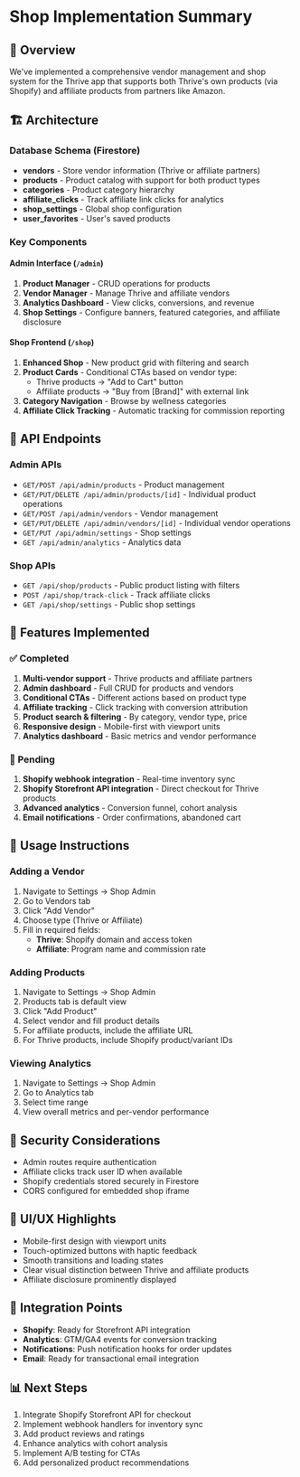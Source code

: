 # Shop Implementation Summary

## 🎯 Overview
We've implemented a comprehensive vendor management and shop system for the Thrive app that supports both Thrive's own products (via Shopify) and affiliate products from partners like Amazon.

## 🏗️ Architecture

### Database Schema (Firestore)
- **vendors** - Store vendor information (Thrive or affiliate partners)
- **products** - Product catalog with support for both product types
- **categories** - Product category hierarchy
- **affiliate_clicks** - Track affiliate link clicks for analytics
- **shop_settings** - Global shop configuration
- **user_favorites** - User's saved products

### Key Components

#### Admin Interface (`/admin`)
1. **Product Manager** - CRUD operations for products
2. **Vendor Manager** - Manage Thrive and affiliate vendors
3. **Analytics Dashboard** - View clicks, conversions, and revenue
4. **Shop Settings** - Configure banners, featured categories, and affiliate disclosure

#### Shop Frontend (`/shop`)
1. **Enhanced Shop** - New product grid with filtering and search
2. **Product Cards** - Conditional CTAs based on vendor type:
   - Thrive products → "Add to Cart" button
   - Affiliate products → "Buy from [Brand]" with external link
3. **Category Navigation** - Browse by wellness categories
4. **Affiliate Click Tracking** - Automatic tracking for commission reporting

## 🔧 API Endpoints

### Admin APIs
- `GET/POST /api/admin/products` - Product management
- `GET/PUT/DELETE /api/admin/products/[id]` - Individual product operations
- `GET/POST /api/admin/vendors` - Vendor management
- `GET/PUT/DELETE /api/admin/vendors/[id]` - Individual vendor operations
- `GET/PUT /api/admin/settings` - Shop settings
- `GET /api/admin/analytics` - Analytics data

### Shop APIs
- `GET /api/shop/products` - Public product listing with filters
- `POST /api/shop/track-click` - Track affiliate clicks
- `GET /api/shop/settings` - Public shop settings

## 🚀 Features Implemented

### ✅ Completed
1. **Multi-vendor support** - Thrive products and affiliate partners
2. **Admin dashboard** - Full CRUD for products and vendors
3. **Conditional CTAs** - Different actions based on product type
4. **Affiliate tracking** - Click tracking with conversion attribution
5. **Product search & filtering** - By category, vendor type, price
6. **Responsive design** - Mobile-first with viewport units
7. **Analytics dashboard** - Basic metrics and vendor performance

### 🔄 Pending
1. **Shopify webhook integration** - Real-time inventory sync
2. **Shopify Storefront API integration** - Direct checkout for Thrive products
3. **Advanced analytics** - Conversion funnel, cohort analysis
4. **Email notifications** - Order confirmations, abandoned cart

## 📝 Usage Instructions

### Adding a Vendor
1. Navigate to Settings → Shop Admin
2. Go to Vendors tab
3. Click "Add Vendor"
4. Choose type (Thrive or Affiliate)
5. Fill in required fields:
   - **Thrive**: Shopify domain and access token
   - **Affiliate**: Program name and commission rate

### Adding Products
1. Navigate to Settings → Shop Admin
2. Products tab is default view
3. Click "Add Product"
4. Select vendor and fill product details
5. For affiliate products, include the affiliate URL
6. For Thrive products, include Shopify product/variant IDs

### Viewing Analytics
1. Navigate to Settings → Shop Admin
2. Go to Analytics tab
3. Select time range
4. View overall metrics and per-vendor performance

## 🔐 Security Considerations
- Admin routes require authentication
- Affiliate clicks track user ID when available
- Shopify credentials stored securely in Firestore
- CORS configured for embedded shop iframe

## 🎨 UI/UX Highlights
- Mobile-first design with viewport units
- Touch-optimized buttons with haptic feedback
- Smooth transitions and loading states
- Clear visual distinction between Thrive and affiliate products
- Affiliate disclosure prominently displayed

## 🔗 Integration Points
- **Shopify**: Ready for Storefront API integration
- **Analytics**: GTM/GA4 events for conversion tracking
- **Notifications**: Push notification hooks for order updates
- **Email**: Ready for transactional email integration

## 📊 Next Steps
1. Integrate Shopify Storefront API for checkout
2. Implement webhook handlers for inventory sync
3. Add product reviews and ratings
4. Enhance analytics with cohort analysis
5. Implement A/B testing for CTAs
6. Add personalized product recommendations